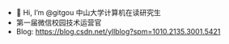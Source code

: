 - 👋 Hi, I’m @gitgou 中山大学计算机在读研究生
- 第一届微信校园技术运营官
-  Blog: https://blog.csdn.net/yllblog?spm=1010.2135.3001.5421




